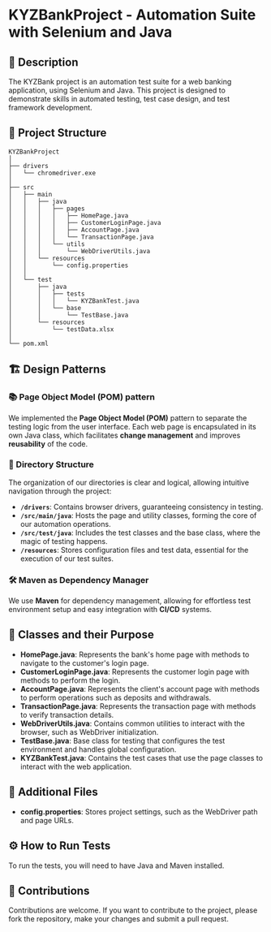 # KYZBankProject - Automation Suite with Selenium and Java

## 🚀 Description
The KYZBank project is an automation test suite for a web banking application, using Selenium and Java. This project is designed to demonstrate skills in automated testing, test case design, and test framework development.

## 📂 Project Structure
```
KYZBankProject
│
├── drivers
│   └── chromedriver.exe
│
├── src
│   ├── main
│   │   ├── java
│   │   │   ├── pages
│   │   │   │   ├── HomePage.java
│   │   │   │   ├── CustomerLoginPage.java
│   │   │   │   ├── AccountPage.java
│   │   │   │   └── TransactionPage.java
│   │   │   └── utils
│   │   │       └── WebDriverUtils.java
│   │   └── resources
│   │       └── config.properties
│   │
│   └── test
│       ├── java
│       │   ├── tests
│       │   │   └── KYZBankTest.java
│       │   └── base
│       │       └── TestBase.java
│       └── resources
│           └── testData.xlsx
│
└── pom.xml
```
## 🏗️ Design Patterns

### 📚 Page Object Model (POM) pattern

We implemented the **Page Object Model (POM)** ​​pattern to separate the testing logic from the user interface. Each web page is encapsulated in its own Java class, which facilitates **change management** and improves **reusability** of the code.

### 📁 Directory Structure

The organization of our directories is clear and logical, allowing intuitive navigation through the project:

- **`/drivers`**: Contains browser drivers, guaranteeing consistency in testing.
- **`/src/main/java`**: Hosts the page and utility classes, forming the core of our automation operations.
- **`/src/test/java`**: Includes the test classes and the base class, where the magic of testing happens.
- **`/resources`**: Stores configuration files and test data, essential for the execution of our test suites.

### 🛠️ Maven as Dependency Manager

We use **Maven** for dependency management, allowing for effortless test environment setup and easy integration with **CI/CD** systems.

## 🧠 Classes and their Purpose

- **HomePage.java**: Represents the bank's home page with methods to navigate to the customer's login page.
- **CustomerLoginPage.java**: Represents the customer login page with methods to perform the login.
- **AccountPage.java**: Represents the client's account page with methods to perform operations such as deposits and withdrawals.
- **TransactionPage.java**: Represents the transaction page with methods to verify transaction details.
- **WebDriverUtils.java**: Contains common utilities to interact with the browser, such as WebDriver initialization.
- **TestBase.java**: Base class for testing that configures the test environment and handles global configuration.
- **KYZBankTest.java**: Contains the test cases that use the page classes to interact with the web application.

## 📝 Additional Files

- **config.properties**: Stores project settings, such as the WebDriver path and page URLs.

## ⚙️ How to Run Tests

To run the tests, you will need to have Java and Maven installed.

## 🤝 Contributions
Contributions are welcome. If you want to contribute to the project, please fork the repository, make your changes and submit a pull request.

